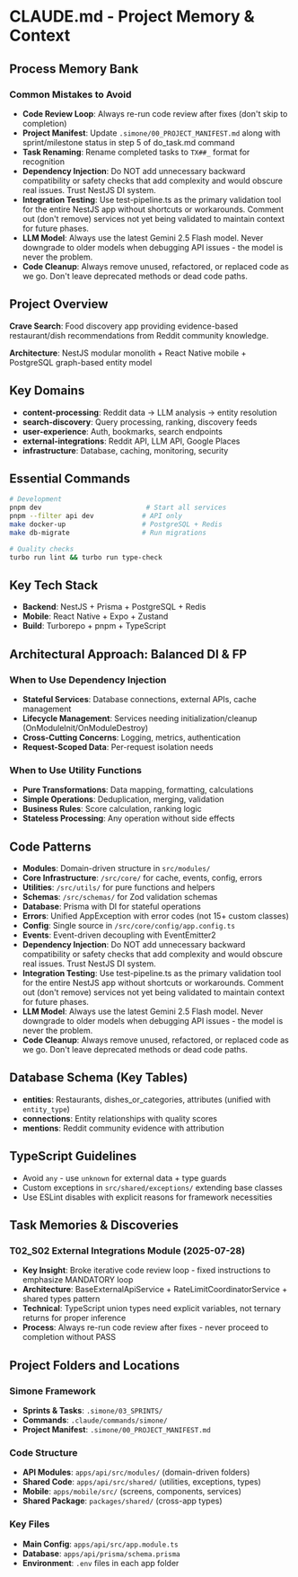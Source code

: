 # CLAUDE.md - Project Memory & Context

## Process Memory Bank

### Common Mistakes to Avoid
- **Code Review Loop**: Always re-run code review after fixes (don't skip to completion)
- **Project Manifest**: Update `.simone/00_PROJECT_MANIFEST.md` along with sprint/milestone status in step 5 of do_task.md command
- **Task Renaming**: Rename completed tasks to `TX##_` format for recognition
- **Dependency Injection**: Do NOT add unnecessary backward compatibility or safety checks that add complexity and would obscure real issues. Trust NestJS DI system.
- **Integration Testing**: Use test-pipeline.ts as the primary validation tool for the entire NestJS app without shortcuts or workarounds. Comment out (don't remove) services not yet being validated to maintain context for future phases.
- **LLM Model**: Always use the latest Gemini 2.5 Flash model. Never downgrade to older models when debugging API issues - the model is never the problem.
- **Code Cleanup**: Always remove unused, refactored, or replaced code as we go. Don't leave deprecated methods or dead code paths.

## Project Overview

**Crave Search**: Food discovery app providing evidence-based restaurant/dish recommendations from Reddit community knowledge.

**Architecture**: NestJS modular monolith + React Native mobile + PostgreSQL graph-based entity model

## Key Domains
- **content-processing**: Reddit data → LLM analysis → entity resolution
- **search-discovery**: Query processing, ranking, discovery feeds  
- **user-experience**: Auth, bookmarks, search endpoints
- **external-integrations**: Reddit API, LLM API, Google Places
- **infrastructure**: Database, caching, monitoring, security

## Essential Commands

```bash
# Development
pnpm dev                          # Start all services
pnpm --filter api dev            # API only
make docker-up                   # PostgreSQL + Redis
make db-migrate                  # Run migrations

# Quality checks  
turbo run lint && turbo run type-check
```

## Key Tech Stack
- **Backend**: NestJS + Prisma + PostgreSQL + Redis
- **Mobile**: React Native + Expo + Zustand 
- **Build**: Turborepo + pnpm + TypeScript

## Architectural Approach: Balanced DI & FP

### When to Use Dependency Injection
- **Stateful Services**: Database connections, external APIs, cache management
- **Lifecycle Management**: Services needing initialization/cleanup (OnModuleInit/OnModuleDestroy)
- **Cross-Cutting Concerns**: Logging, metrics, authentication
- **Request-Scoped Data**: Per-request isolation needs

### When to Use Utility Functions
- **Pure Transformations**: Data mapping, formatting, calculations
- **Simple Operations**: Deduplication, merging, validation
- **Business Rules**: Score calculation, ranking logic
- **Stateless Processing**: Any operation without side effects

## Code Patterns
- **Modules**: Domain-driven structure in `src/modules/`
- **Core Infrastructure**: `/src/core/` for cache, events, config, errors
- **Utilities**: `/src/utils/` for pure functions and helpers
- **Schemas**: `/src/schemas/` for Zod validation schemas
- **Database**: Prisma with DI for stateful operations
- **Errors**: Unified AppException with error codes (not 15+ custom classes)
- **Config**: Single source in `/src/core/config/app.config.ts`
- **Events**: Event-driven decoupling with EventEmitter2
- **Dependency Injection**: Do NOT add unnecessary backward compatibility or safety checks that add complexity and would obscure real issues. Trust NestJS DI system.
- **Integration Testing**: Use test-pipeline.ts as the primary validation tool for the entire NestJS app without shortcuts or workarounds. Comment out (don't remove) services not yet being validated to maintain context for future phases.
- **LLM Model**: Always use the latest Gemini 2.5 Flash model. Never downgrade to older models when debugging API issues - the model is never the problem.
- **Code Cleanup**: Always remove unused, refactored, or replaced code as we go. Don't leave deprecated methods or dead code paths.

## Database Schema (Key Tables)
- **entities**: Restaurants, dishes_or_categories, attributes (unified with `entity_type`)
- **connections**: Entity relationships with quality scores  
- **mentions**: Reddit community evidence with attribution

## TypeScript Guidelines
- Avoid `any` - use `unknown` for external data + type guards
- Custom exceptions in `src/shared/exceptions/` extending base classes
- Use ESLint disables with explicit reasons for framework necessities

## Task Memories & Discoveries

### T02_S02 External Integrations Module (2025-07-28)
- **Key Insight**: Broke iterative code review loop - fixed instructions to emphasize MANDATORY loop
- **Architecture**: BaseExternalApiService + RateLimitCoordinatorService + shared types pattern
- **Technical**: TypeScript union types need explicit variables, not ternary returns for proper inference
- **Process**: Always re-run code review after fixes - never proceed to completion without PASS

## Project Folders and Locations

### Simone Framework
- **Sprints & Tasks**: `.simone/03_SPRINTS/`
- **Commands**: `.claude/commands/simone/`
- **Project Manifest**: `.simone/00_PROJECT_MANIFEST.md`

### Code Structure  
- **API Modules**: `apps/api/src/modules/` (domain-driven folders)
- **Shared Code**: `apps/api/src/shared/` (utilities, exceptions, types)
- **Mobile**: `apps/mobile/src/` (screens, components, services)
- **Shared Package**: `packages/shared/` (cross-app types)

### Key Files
- **Main Config**: `apps/api/src/app.module.ts`
- **Database**: `apps/api/prisma/schema.prisma`
- **Environment**: `.env` files in each app folder